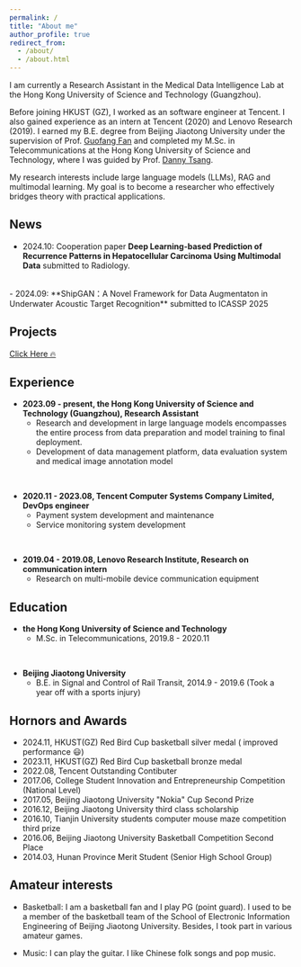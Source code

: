 ```yaml
---
permalink: /
title: "About me"
author_profile: true
redirect_from: 
  - /about/
  - /about.html
---
```


I am currently a Research Assistant in the Medical Data Intelligence Lab at the Hong Kong University of Science and Technology (Guangzhou). 

Before joining HKUST (GZ), I worked as an software engineer at Tencent. I also gained experience as an intern at Tencent (2020) and Lenovo Research (2019). I earned my B.E. degree from Beijing Jiaotong University under the supervision of Prof. [Guofang Fan](https://faculty.bjtu.edu.cn/eaie/9079.html) and completed my M.Sc. in Telecommunications at the Hong Kong University of Science and Technology, where I was guided by Prof. [Danny Tsang](https://eetsang.home.ece.ust.hk/).

My research interests include large language models (LLMs), RAG and multimodal learning. My goal is to become a researcher who effectively bridges theory with practical applications.

## News
- 2024.10: Cooperation paper **Deep Learning-based Prediction of Recurrence Patterns in Hepatocellular Carcinoma Using Multimodal Data** submitted to Radiology.
<br>
- 2024.09: **ShipGAN：A Novel Framework for Data Augmentaton in Underwater Acoustic Target Recognition** submitted to ICASSP 2025

## Projects

[Click Here 🔥](/projects/)

## Experience

- **2023.09 - present, the Hong Kong University of Science and Technology (Guangzhou), Research Assistant**
    - Research and development in large language models encompasses the entire process from data preparation and model training to final deployment.
    - Development of data management platform, data evaluation system and medical image annotation model
<br>

- **2020.11 - 2023.08, Tencent Computer Systems Company Limited, DevOps engineer**
    - Payment system development and maintenance
    - Service monitoring system development
<br>

- **2019.04 - 2019.08, Lenovo Research Institute, Research on communication intern** 
    - Research on multi-mobile device communication equipment

## Education

- **the Hong Kong University of Science and Technology**
    - M.Sc. in Telecommunications, 2019.8 - 2020.11
<br>

- **Beijing Jiaotong University**
    - B.E. in Signal and Control of Rail Transit, 2014.9 - 2019.6 (Took a year off with a sports injury)

## Hornors and Awards
- 2024.11, HKUST(GZ) Red Bird Cup basketball silver medal ( improved performance 😃)
- 2023.11, HKUST(GZ) Red Bird Cup basketball bronze medal
- 2022.08, Tencent Outstanding Contibuter
- 2017.06, College Student Innovation and Entrepreneurship Competition (National Level)
- 2017.05, Beijing Jiaotong University "Nokia" Cup Second Prize
- 2016.12, Beijing Jiaotong University third class scholarship
- 2016.10, Tianjin University students computer mouse maze competition third prize
- 2016.06, Beijing Jiaotong University Basketball Competition Second Place
- 2014.03, Hunan Province Merit Student (Senior High School Group)

## Amateur interests

- Basketball: I am a basketball fan and I play PG (point guard). I used to be a member of the basketball team of the School of Electronic Information Engineering of Beijing Jiaotong University. Besides, I took part in various amateur games.

- Music: I can play the guitar. I like Chinese folk songs and pop music.